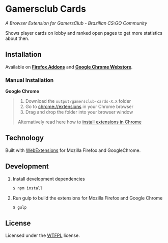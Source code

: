 # Gamersclub Cards

*A Browser Extension for GamersClub - Brazilian CS:GO Community*

Shows player cards on lobby and ranked open pages to get more statistics about then.

## Installation

Available on **[Firefox Addons](https://addons.mozilla.org/de/firefox/addon/gamersclub-cards/)** and **[Google Chrome Webstore](https://chrome.google.com/webstore/detail/gamersclub-card/ohdk9dddjjaihehqmcal9x)**.


### Manual Installation

**Google Chrome**
> 1. Download the `output/gamersclub-cards-X.X` folder
> 2. Go to [chrome://extensions](chrome://extensions) in your Chrome browser
> 3. Drag and drop the folder into your browser window
>
> Alternatively read here how to [install extensions in Chrome](https://developer.chrome.com/extensions/getstarted#unpacked)

## Technology

Built with [WebExtensions](https://developer.mozilla.org/en-US/Add-ons/WebExtensions) for Mozilla Firefox and GoogleChrome.

## Development

1. Install development dependencies

	```bash
	$ npm install
	```

2. Run gulp to build the extensions for Mozilla Firefox and Google Chrome

	```bash
	$ gulp
	```


## License

Licensed under the [WTFPL](http://www.wtfpl.net/) license.
